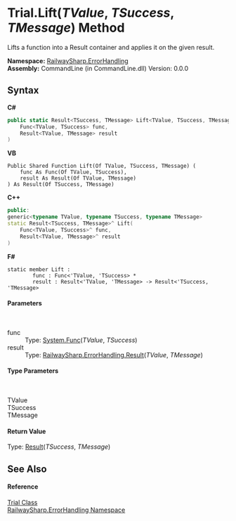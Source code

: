 # Trial.Lift(*TValue*, *TSuccess*, *TMessage*) Method 
 

Lifts a function into a Result container and applies it on the given result.

**Namespace:**&nbsp;<a href="N_RailwaySharp_ErrorHandling">RailwaySharp.ErrorHandling</a><br />**Assembly:**&nbsp;CommandLine (in CommandLine.dll) Version: 0.0.0

## Syntax

**C#**<br />
``` C#
public static Result<TSuccess, TMessage> Lift<TValue, TSuccess, TMessage>(
	Func<TValue, TSuccess> func,
	Result<TValue, TMessage> result
)

```

**VB**<br />
``` VB
Public Shared Function Lift(Of TValue, TSuccess, TMessage) ( 
	func As Func(Of TValue, TSuccess),
	result As Result(Of TValue, TMessage)
) As Result(Of TSuccess, TMessage)
```

**C++**<br />
``` C++
public:
generic<typename TValue, typename TSuccess, typename TMessage>
static Result<TSuccess, TMessage>^ Lift(
	Func<TValue, TSuccess>^ func, 
	Result<TValue, TMessage>^ result
)
```

**F#**<br />
``` F#
static member Lift : 
        func : Func<'TValue, 'TSuccess> * 
        result : Result<'TValue, 'TMessage> -> Result<'TSuccess, 'TMessage> 

```


#### Parameters
&nbsp;<dl><dt>func</dt><dd>Type: <a href="https://docs.microsoft.com/dotnet/api/system.func-2" target="_blank">System.Func</a>(*TValue*, *TSuccess*)<br /></dd><dt>result</dt><dd>Type: <a href="T_RailwaySharp_ErrorHandling_Result_2">RailwaySharp.ErrorHandling.Result</a>(*TValue*, *TMessage*)<br /></dd></dl>

#### Type Parameters
&nbsp;<dl><dt>TValue</dt><dd /><dt>TSuccess</dt><dd /><dt>TMessage</dt><dd /></dl>

#### Return Value
Type: <a href="T_RailwaySharp_ErrorHandling_Result_2">Result</a>(*TSuccess*, *TMessage*)

## See Also


#### Reference
<a href="T_RailwaySharp_ErrorHandling_Trial">Trial Class</a><br /><a href="N_RailwaySharp_ErrorHandling">RailwaySharp.ErrorHandling Namespace</a><br />